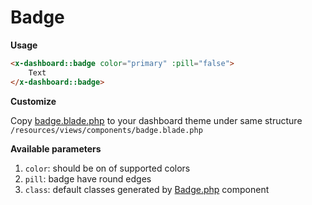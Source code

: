 # Badge

**Usage**

```html
<x-dashboard::badge color="primary" :pill="false">
    Text
</x-dashboard::badge>
```

**Customize**

Copy [badge.blade.php](https://github.com/laravel-dashboard-kit/dashboard-ui/tree/master/resources/views/components/badge.blade.php) to your dashboard theme under same structure `/resources/views/components/badge.blade.php`

**Available parameters**

1. `color`: should be on of supported colors
2. `pill`: badge have round edges
3. `class`: default classes generated by [Badge.php](https://github.com/laravel-dashboard-kit/dashboard-ui/blob/master/src/Views/Components/Badge.php) component
